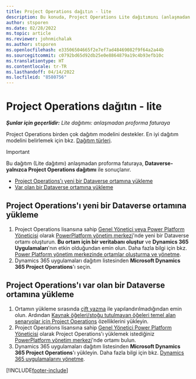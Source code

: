 ```yaml
---
title: Project Operations dağıtın - lite
description: Bu konuda, Project Operations Lite dağıtımını (anlaşmadan proforma faturaya) yükleme hakkında bilgiler sağlanmaktadır.
author: stsporen
ms.date: 02/28/2022
ms.topic: article
ms.reviewer: johnmichalak
ms.author: stsporen
ms.openlocfilehash: e33506504665f2e7ef7ad48469082f9f64a2a44b
ms.sourcegitcommit: c0792bd65d92db25e0e8864879a19c4b93efb10c
ms.translationtype: HT
ms.contentlocale: tr-TR
ms.lasthandoff: 04/14/2022
ms.locfileid: "8580756"
---
```

# <a name="deploy-project-operations---lite"></a>Project Operations dağıtın - lite

_**Şunlar için geçerlidir:** Lite dağıtımı: anlaşmadan proforma faturaya_



Project Operations birden çok dağıtım modelini destekler. En iyi dağıtım modelini belirlemek için bkz. [Dağıtım türleri](determine-deployment-type.md).


> [!IMPORTANT]
> Bu dağıtım (Lite dağıtımı) anlaşmadan proforma faturaya, **Dataverse-yalnızca Project Operations dağıtımı** ile sonuçlanır.

- [Project Operations'ı yeni bir Dataverse ortamına yükleme](#new)
- [Var olan bir Dataverse ortamına yükleme](#existing)



## <a name="install-project-operations-to-a-new-dataverse-environment"></a><a name="new"></a>Project Operations'ı yeni bir Dataverse ortamına yükleme

1. Project Operations lisansına sahip [Genel Yönetici veya Power Platform Yöneticisi](/power-platform/admin/global-service-administrators-can-administer-without-license) olarak [PowerPlatform yönetim merkezi](https://admin.powerplatform.com)'nde yeni bir Dataverse ortamı oluşturun. **Bu ortam için bir veritabanı oluştur** ve **Dynamics 365 Uygulamaları**'nın etkin olduğundan emin olun. Daha fazla bilgi için bkz. [Power Platform yönetim merkezinde ortamlar oluşturma ve yönetme](/power-platform/admin/create-environment#create-an-environment-in-the-power-platform-admin-center).
2. Dynamics 365 uygulamaları dağıtım listesinden **Microsoft Dynamics 365 Project Operations**'ı seçin.


## <a name="install-project-operations-to-an-existing-dataverse-environment"></a><a name="existing"></a>Project Operations'ı var olan bir Dataverse ortamına yükleme
1. Ortamın yükleme sırasında [çift yazma](/dynamics365/fin-ops-core/dev-itpro/data-entities/dual-write/dual-write-overview) ile yapılandırılmadığından emin olun. Ardından [Kaynak öğeleri/stoğu tutulmayan öğeleri temel alan senaryolar için Project Operations](project-operations-integrated-deployment-overview.md) özelliklerini yükleyin.
2. Project Operations lisansına sahip [Genel Yönetici Power Platform Yöneticisi](/power-platform/admin/global-service-administrators-can-administer-without-license) olarak Project Operations'ı yüklemek istediğiniz [PowerPlatform yönetim merkezi](https://admin.powerplatform.com)'nde ortamı bulun.
3. Dynamics 365 uygulamaları dağıtım listesinden **Microsoft Dynamics 365 Project Operations**'ı yükleyin. Daha fazla bilgi için bkz. [Dynamics 365 uygulamalarını yönetme](/power-platform/admin/manage-apps).




[!INCLUDE[footer-include](../includes/footer-banner.md)]
